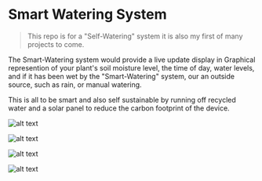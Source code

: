 # Smart Watering System

> This repo is for a "Self-Watering" system it is also my first of many projects to come. 

The Smart-Watering system would provide a live update display in Graphical represention of your plant's soil moisture level, the time of day, water levels, and if it has been wet by the "Smart-Watering" system, our an outside source, such as rain, or manual watering. 

This is all to be smart and also self sustainable by running off recycled water and a solar panel to reduce the carbon footprint of the device.

![alt text](https://github.com/IamDaleon/Smart-Watering/blob/master/00D05EDB-AC81-439F-B112-9B1D2971AD21.jpeg)

![alt text](https://github.com/IamDaleon/Smart-Watering/blob/master/imgs/28498624-0ED3-465E-A4CB-3450A8D82C30.jpeg)

![alt text](https://github.com/IamDaleon/Smart-Watering/blob/master/imgs/299DD23E-C3D9-481E-8771-945ED67AF7B1.jpeg)

![alt text](https://github.com/IamDaleon/Smart-Watering/blob/master/imgs/54F89D9B-48A1-4B78-95AE-5922F5AC8758.jpeg)